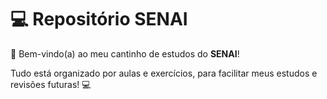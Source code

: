 # 💻 Repositório SENAI

🌟 Bem-vindo(a) ao meu cantinho de estudos do **SENAI**! 

Tudo está organizado por aulas e exercícios, para facilitar meus estudos e revisões futuras! 💻
